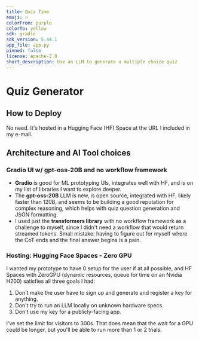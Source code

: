 ```yaml
---
title: Quiz Time
emoji: 🔥
colorFrom: purple
colorTo: yellow
sdk: gradio
sdk_version: 5.44.1
app_file: app.py
pinned: false
license: apache-2.0
short_description: Use an LLM to generate a multiple choice quiz
---
```


# Quiz Generator

## How to Deploy
No need.  It's hosted in a Hugging Face (HF) Space at the URL I included in my e-mail.

## Architecture and AI Tool choices

### Gradio UI w/ gpt-oss-20B and no workflow framework
- **Gradio** is good for ML prototyping UIs, integrates well with HF, and is on my list of libraries I want to explore deeper.  
- The **gpt-oss-20B** LLM is new, is open source, integrated with HF, likely faster than 120B, and seems to be building a good reputation for complex reasoning, which helps with quiz question generation and JSON formatting.  
- I used just the **transformers library** with no workflow framework as a challenge to myself, since I didn't need a workflow that would return streamed tokens.  Small mistake: having to figure out for myself where the CoT ends and the final answer begins is a pain.

### Hosting: Hugging Face Spaces - Zero GPU 
I wanted my prototype to have 0 setup for the user if at all possible, and HF Spaces with ZeroGPU (dynamic resources, queue for time on an Nvidia H200) satisfies all three goals I had:
1. Don't make the user have to sign up and generate and register a key for anything.
2. Don't try to run an LLM locally on unknown hardware specs.
3. Don't use my key for a publicly-facing app.

I've set the limit for visitors to 300s.  That does mean that the wait for a GPU could be longer, but you'll be able to run more than 1 or 2 trials.


